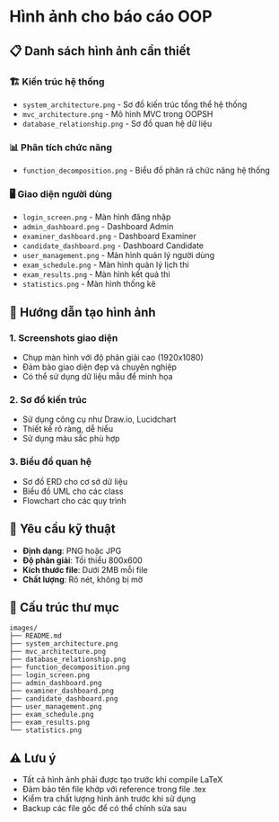 # Hình ảnh cho báo cáo OOP

## 📋 Danh sách hình ảnh cần thiết

### 🏗️ Kiến trúc hệ thống
- `system_architecture.png` - Sơ đồ kiến trúc tổng thể hệ thống
- `mvc_architecture.png` - Mô hình MVC trong OOPSH
- `database_relationship.png` - Sơ đồ quan hệ dữ liệu

### 📊 Phân tích chức năng
- `function_decomposition.png` - Biểu đồ phân rã chức năng hệ thống

### 🖥️ Giao diện người dùng
- `login_screen.png` - Màn hình đăng nhập
- `admin_dashboard.png` - Dashboard Admin
- `examiner_dashboard.png` - Dashboard Examiner  
- `candidate_dashboard.png` - Dashboard Candidate
- `user_management.png` - Màn hình quản lý người dùng
- `exam_schedule.png` - Màn hình quản lý lịch thi
- `exam_results.png` - Màn hình kết quả thi
- `statistics.png` - Màn hình thống kê

## 📝 Hướng dẫn tạo hình ảnh

### 1. Screenshots giao diện
- Chụp màn hình với độ phân giải cao (1920x1080)
- Đảm bảo giao diện đẹp và chuyên nghiệp
- Có thể sử dụng dữ liệu mẫu để minh họa

### 2. Sơ đồ kiến trúc
- Sử dụng công cụ như Draw.io, Lucidchart
- Thiết kế rõ ràng, dễ hiểu
- Sử dụng màu sắc phù hợp

### 3. Biểu đồ quan hệ
- Sơ đồ ERD cho cơ sở dữ liệu
- Biểu đồ UML cho các class
- Flowchart cho các quy trình

## 🎨 Yêu cầu kỹ thuật

- **Định dạng**: PNG hoặc JPG
- **Độ phân giải**: Tối thiểu 800x600
- **Kích thước file**: Dưới 2MB mỗi file
- **Chất lượng**: Rõ nét, không bị mờ

## 📁 Cấu trúc thư mục

```
images/
├── README.md
├── system_architecture.png
├── mvc_architecture.png
├── database_relationship.png
├── function_decomposition.png
├── login_screen.png
├── admin_dashboard.png
├── examiner_dashboard.png
├── candidate_dashboard.png
├── user_management.png
├── exam_schedule.png
├── exam_results.png
└── statistics.png
```

## ⚠️ Lưu ý

- Tất cả hình ảnh phải được tạo trước khi compile LaTeX
- Đảm bảo tên file khớp với reference trong file .tex
- Kiểm tra chất lượng hình ảnh trước khi sử dụng
- Backup các file gốc để có thể chỉnh sửa sau 